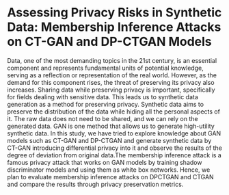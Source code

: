 # Assessing Privacy Risks in Synthetic Data: Membership Inference Attacks on CT-GAN and DP-CTGAN Models

Data, one of the most demanding topics in the 21st century, is
an essential component and represents fundamental units of
potential knowledge, serving as a reflection or representation
of the real world. However, as the demand for this component
rises, the threat of preserving its privacy also increases.
Sharing data while preserving privacy is important, specifically
for fields dealing with sensitive data. This leads us to
synthetic data generation as a method for preserving privacy.
Synthetic data aims to preserve the distribution of the data
while hiding all the personal aspects of it. The raw data does
not need to be shared, and we can rely on the generated data.
GAN is one method that allows us to generate high-utility
synthetic data. In this study, we have tried to explore knowledge
about GAN models such as CT-GAN and DP-CTGAN
and generate synthetic data by CT-GAN introducing differential
privacy into it and observe the results of the degree
of deviation from original data.The membership inference
attack is a famous privacy attack that works on GAN models
by training shadow discriminator models and using them as
white box networks. Hence, we plan to evaluate membership
inference attacks on DPCTGAN and CTGAN and compare
the results through privacy preservation metrics.
